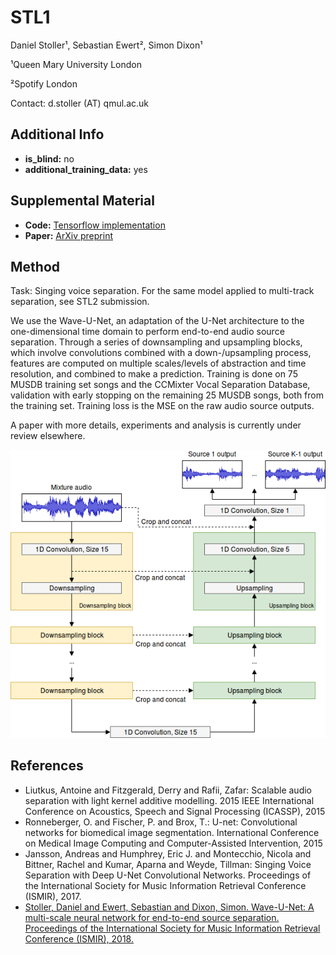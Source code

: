  # STL1 <!-- Your submission short name in <=4 characters -->
Daniel Stoller¹, Sebastian Ewert², Simon Dixon¹ <!-- Authors  -->

¹Queen Mary University London

²Spotify London <!-- Affiliations -->

Contact: d.stoller (AT) qmul.ac.uk <!-- one corresponding mail address -->

## Additional Info

* __is_blind:__ no  <!-- if you used supervised learning, answer no -->
* __additional_training_data:__ yes  <!-- if you used more data than musdb (not including data augmentation)-->

## Supplemental Material

* __Code:__ [Tensorflow implementation](https://github.com/f90/Wave-U-Net)
* __Paper:__ [ArXiv preprint](https://arxiv.org/abs/1806.03185)

## Method

Task: Singing voice separation. For the same model applied to multi-track separation, see STL2 submission.

We use the Wave-U-Net, an adaptation of the U-Net architecture to the one-dimensional time domain to perform end-to-end audio source separation. Through a series of downsampling and upsampling blocks, which involve convolutions combined with a down-/upsampling process, features are computed on multiple scales/levels of abstraction and time resolution, and combined to make a prediction. Training is done on 75 MUSDB training set songs and the CCMixter Vocal Separation Database, validation with early stopping on the remaining 25 MUSDB songs, both from the training set. Training loss is the MSE on the raw audio source outputs.

A paper with more details, experiments and analysis is currently under review elsewhere.

<img src="./waveunet.png" width="700">

## References

- Liutkus, Antoine and Fitzgerald, Derry and Rafii, Zafar: Scalable audio separation with light kernel additive modelling. 2015 IEEE International Conference on Acoustics, Speech and Signal Processing (ICASSP), 2015
- Ronneberger, O. and Fischer, P. and Brox, T.: U-net: Convolutional networks for biomedical image segmentation. International Conference on Medical Image Computing and Computer-Assisted Intervention, 2015
- Jansson, Andreas and Humphrey, Eric J. and Montecchio, Nicola and Bittner, Rachel and Kumar, Aparna and Weyde, Tillman: Singing Voice Separation with Deep U-Net Convolutional Networks. Proceedings of the International Society for Music Information Retrieval Conference (ISMIR), 2017.
- [Stoller, Daniel and Ewert, Sebastian and Dixon, Simon. Wave-U-Net: A multi-scale neural network for end-to-end source separation. Proceedings of the International Society for Music Information Retrieval Conference (ISMIR), 2018.](https://arxiv.org/abs/1806.03185)
